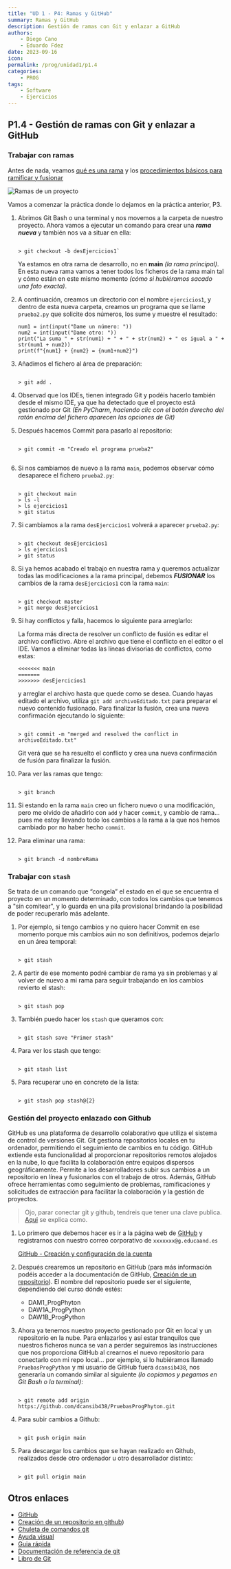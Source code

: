 ```yaml
---
title: "UD 1 - P4: Ramas y GitHub"
summary: Ramas y GitHub
description: Gestión de ramas con Git y enlazar a GitHub
authors:
    - Diego Cano
    - Eduardo Fdez
date: 2023-09-16
icon: 
permalink: /prog/unidad1/p1.4
categories:
    - PROG
tags:
    - Software
    - Ejercicios
---
```


## P1.4 - Gestión de ramas con Git y enlazar a GitHub

### Trabajar con ramas

Antes de nada, veamos [qué es una rama](https://git-scm.com/book/es/v2/Ramificaciones-en-Git-%C2%BFQu%C3%A9-es-una-rama%3F) y los [procedimientos básicos para ramificar y fusionar](https://git-scm.com/book/es/v2/Ramificaciones-en-Git-Procedimientos-B%C3%A1sicos-para-Ramificar-y-Fusionar)


![Ramas de un proyecto](https://git-scm.com/book/en/v2/images/basic-branching-6.png)


Vamos a comenzar la práctica donde lo dejamos en la práctica anterior, P3.

1. Abrimos Git Bash o una terminal y nos movemos a la carpeta de nuestro proyecto. Ahora vamos a ejecutar un comando para crear una ***rama nueva*** y también nos va a situar en ella:
   
	```
	
	> git checkout -b desEjercicios1`
	
	```
 
	Ya estamos en otra rama de desarrollo, no en **main** *(la rama principal)*. En esta nueva rama vamos a tener todos los ficheros de la rama main tal y cómo están en este mismo momento *(cómo si hubiéramos sacado una foto exacta)*.

2. A continuación, creamos un directorio con el nombre `ejercicios1`, y dentro de esta nueva carpeta, creamos un programa que se llame `prueba2.py` que solicite dos números, los sume y muestre el resultado:

	```
	num1 = int(input("Dame un número: "))  
	num2 = int(input("Dame otro: "))  
	print("La suma " + str(num1) + " + " + str(num2) + " es igual a " + str(num1 + num2))  
	print(f"{num1} + {num2} = {num1+num2}")  
	```

4. Añadimos el fichero al área de preparación:

	```
	
	> git add .
	
	```


5. Observad que los IDEs, tienen integrado Git y podéis hacerlo también desde el mismo IDE, ya que ha detectado que el proyecto está gestionado por Git *(En PyCharm, haciendo clic con el botón derecho del ratón encima del fichero aparecen las opciones de Git)*

6. Después hacemos Commit para pasarlo al repositorio:

	```
	
	> git commit -m "Creado el programa prueba2"
	
	
	```

7. Si nos cambiamos de nuevo a la rama `main`, podemos observar cómo desaparece el fichero `prueba2.py`:

	```
 
	> git checkout main
	> ls -l
	> ls ejercicios1
	> git status
	
	```

8. Si cambiamos a la rama `desEjercicios1` volverá a aparecer `prueba2.py`:

	```
 
	> git checkout desEjercicios1
	> ls ejercicios1
	> git status
 
	```

9. Si ya hemos acabado el trabajo en nuestra rama y queremos actualizar todas las modificaciones a la rama principal, debemos ***FUSIONAR*** los cambios de la rama `desEjercicios1` con la rama `main`:

	```
	
	> git checkout master
	> git merge desEjercicios1
	
	```

10. Si hay conflictos y falla,  hacemos lo siguiente para arreglarlo:
	
	La forma más directa de resolver un conflicto de fusión es editar el archivo conflictivo. Abre el archivo que tiene el conflicto en el editor o el IDE. Vamos a eliminar todas las líneas divisorias de conflictos, como estas:
	```
	<<<<<<< main
	=======
	>>>>>>> desEjercicios1
	```
	y arreglar el archivo hasta que quede como se desea. Cuando hayas editado el archivo, utiliza `git add archivoEditado.txt` para preparar el nuevo contenido fusionado. Para finalizar la fusión, crea una nueva confirmación ejecutando lo siguiente:
	
	```
	
	> git commit -m "merged and resolved the conflict in archivoEditado.txt"
	
	```

	Git verá que se ha resuelto el conflicto y crea una nueva confirmación de fusión para finalizar la fusión.


11. Para ver las ramas que tengo:
	
 	```
	
	> git branch
	
	```

	
12. Si estando en la rama `main` creo un fichero nuevo o una modificación, pero me olvido de añadirlo con `add` y hacer `commit`, y cambio de rama... pues me estoy llevando todo los cambios a la rama a la que nos hemos cambiado por no haber hecho `commit`.

13. Para eliminar una rama:

	```
	
	> git branch -d nombreRama
	
	```
 

### Trabajar con `stash`

Se trata de un comando que “congela” el estado en el que se encuentra el proyecto en un momento determinado, con todos los cambios que tenemos a "sin comitear", y lo guarda en una pila provisional brindando la posibilidad de poder recuperarlo más adelante.

1. Por ejemplo, si tengo cambios y no quiero hacer Commit en ese momento porque mis cambios aún no son definitivos, podemos dejarlo en un área temporal:

 	```
  
	> git stash
	
	```

2. A partir de ese momento podré cambiar de rama ya sin problemas y al volver de nuevo a mi rama para seguir trabajando en los cambios revierto el stash:

 	```
 	
	> git stash pop
 	
	```
	
4. También puedo hacer los `stash` que queramos con:

	```
	
	> git stash save "Primer stash"
	
	```
	
5. Para ver los stash que tengo:
    
	```
	
	> git stash list
	
	```
	
6. Para recuperar uno en concreto de la lista:
    
	```
	
	> git stash pop stash@{2}
	
	```		
   
    
    
### Gestión del proyecto enlazado con Github    
    
GitHub es una plataforma de desarrollo colaborativo que utiliza el sistema de control de versiones Git. Git gestiona repositorios locales en tu ordenador, permitiendo el seguimiento de cambios en tu código. GitHub extiende esta funcionalidad al proporcionar repositorios remotos alojados en la nube, lo que facilita la colaboración entre equipos dispersos geográficamente. Permite a los desarrolladores subir sus cambios a un repositorio en línea y fusionarlos con el trabajo de otros. Además, GitHub ofrece herramientas como seguimiento de problemas, ramificaciones y solicitudes de extracción para facilitar la colaboración y la gestión de proyectos.   


> Ojo, parar conectar git y github, tendreis que tener una clave publica. [Aqui](https://leninner.medium.com/c%C3%B3mo-conectar-git-y-guthub-4af70a43ec9d) se explica como.

   
1. Lo primero que debemos hacer es ir a la página web de [GitHub](https://github.com/) y registrarnos con nuestro correo corporativo de `xxxxxxx@g.educaand.es`

    [GitHub - Creación y configuración de la cuenta](https://git-scm.com/book/es/v2/GitHub-Creaci%C3%B3n-y-configuraci%C3%B3n-de-la-cuenta)
 
2. Después crearemos un repositorio en GitHub (para más información podéis acceder a la documentación de GitHub, [Creación de un repositorio](https://docs.github.com/es/get-started/quickstart/create-a-repo)). El nombre del repositorio puede ser el siguiente, dependiendo del curso dónde estés:

	- DAM1_ProgPhyton
	- DAW1A_ProgPython
	- DAW1B_ProgPython

3. Ahora ya tenemos nuestro proyecto gestionado por Git en local y un repositorio en la nube. Para enlazarlos y así estar tranquilos que nuestros ficheros nunca se van a perder seguiremos las instrucciones que nos proporciona GitHub al crearnos el nuevo repositorio para conectarlo con mi repo local... por ejemplo, si lo hubiéramos llamado `PruebasProgPython` y mi usuario de GitHub fuera `dcansib438`, nos generaría un comando similar al siguiente *(lo copiamos y pegamos en Git Bash o la terminal)*:

	```
	
	> git remote add origin https://github.com/dcansib438/PruebasProgPhyton.git
	
	```

4. Para subir cambios a Github:

	```
 
	> git push origin main
 
	```

5. Para descargar los cambios que se hayan realizado en Github, realizados desde otro ordenador u otro desarrollador distinto:

	```
	
	> git pull origin main
	
	```

## Otros enlaces
* [GitHub](https://github.com/)
* [Creación de un repositorio en github](https://docs.github.com/es/get-started/quickstart/create-a-repo))
* [Chuleta de comandos git](https://github.com/arslanbilal/git-cheat-sheet/blob/master/other-sheets/git-cheat-sheet-es.md)
* [Ayuda visual](https://ndpsoftware.com/git-cheatsheet.html#loc=index)
* [Guia rápida](https://training.github.com/downloads/es_ES/github-git-cheat-sheet/)
* [Documentación de referencia de git](https://git-scm.com/docs)
* [Libro de Git](https://git-scm.com/book/es/v2)
